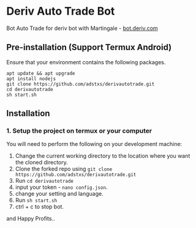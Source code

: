 # Deriv Auto Trade Bot

Bot Auto Trade for deriv bot with Martingale - [bot.deriv.com](https://deriv.me/id/?t=zJ-4osQLWwn4YQmkiYbEYGNd7ZgqdRLk&utm_source=affiliate_17510&utm_medium=affiliate&utm_campaign=MyAffiliates&utm_content=&referrer=bagusalam.id)

## Pre-installation (Support Termux Android)
Ensure that your environment contains the following packages.
``` 
apt update && apt upgrade 
apt install nodejs
git clone https://github.com/adstxs/derivautotrade.git
cd derivautotrade
sh start.sh
 ```
 ## Installation

### 1. Setup the project on termux or your computer

You will need to perform the following on your development machine:
1. Change the current working directory to the location where you want the cloned directory.
2. Clone the forked repo using ```git clone https://github.com/adstxs/derivautotrade.git```
3. Run ```cd derivautotrade```
4. input your token -  ```nano config.json```.
5. change your setting and language.
6. Run ```sh start.sh```
7. ctrl + c to stop bot.


and Happy Profits..

